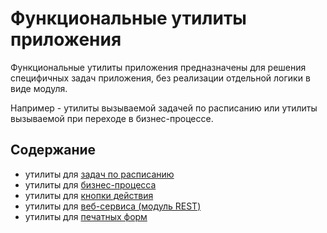 # Функциональные утилиты приложения
Функциональные утилиты приложения предназначены для решения специфичных задач приложения, без реализации отдельной логики в виде модуля.

Например - утилиты вызываемой задачей по расписанию или утилиты вызываемой при переходе в бизнес-процессе.

## Содержание
* утилиты для [задач по расписанию](./job.md)
* утилиты для [бизнес-процесса](./workflow.md)
* утилиты для [кнопки действия](./button.md)
* утилиты для [веб-сервиса (модуль REST)](./rest.md)
* утилиты для [печатных форм](./print-form.md)

